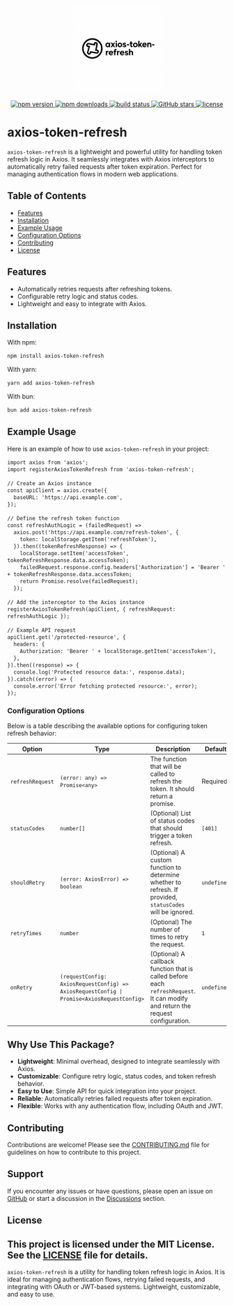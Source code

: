 <p align="center">
  <img src="./assets/logo.png" alt="axios-token-refresh Logo" width="200" />
</p>

<p align="center">
  <a href="https://www.npmjs.com/package/axios-token-refresh">
    <img src="https://img.shields.io/npm/v/axios-token-refresh.svg" alt="npm version" />
  </a>
  <a href="https://www.npmjs.com/package/axios-token-refresh">
    <img src="https://img.shields.io/npm/dm/axios-token-refresh.svg" alt="npm downloads" />
  </a>
  <a href="https://github.com/Duc-Developer/axios-token-refresh/actions">
    <img src="https://github.com/Duc-Developer/axios-token-refresh/workflows/CI/badge.svg" alt="build status" />
  </a>
  <a href="https://github.com/Duc-Developer/axios-token-refresh">
    <img src="https://img.shields.io/github/stars/Duc-Developer/axios-token-refresh.svg" alt="GitHub stars" />
  </a>
  <a href="https://github.com/Duc-Developer/axios-token-refresh/blob/main/LICENSE">
    <img src="https://img.shields.io/github/license/Duc-Developer/axios-token-refresh.svg" alt="license" />
  </a>
</p>

# axios-token-refresh

`axios-token-refresh` is a lightweight and powerful utility for handling token refresh logic in Axios. It seamlessly integrates with Axios interceptors to automatically retry failed requests after token expiration. Perfect for managing authentication flows in modern web applications.

## Table of Contents

- [Features](#features)
- [Installation](#installation)
- [Example Usage](#example-usage)
- [Configuration Options](#configuration-options)
- [Contributing](#contributing)
- [License](#license)

## Features

- Automatically retries requests after refreshing tokens.
- Configurable retry logic and status codes.
- Lightweight and easy to integrate with Axios.

## Installation

With npm:
```bash
npm install axios-token-refresh
```

With yarn:
```bash
yarn add axios-token-refresh
```

With bun:
```bash
bun add axios-token-refresh
```

## Example Usage

Here is an example of how to use `axios-token-refresh` in your project:

```tsx
import axios from 'axios';
import registerAxiosTokenRefresh from 'axios-token-refresh';

// Create an Axios instance
const apiClient = axios.create({
  baseURL: 'https://api.example.com',
});

// Define the refresh token function
const refreshAuthLogic = (failedRequest) =>
  axios.post('https://api.example.com/refresh-token', {
    token: localStorage.getItem('refreshToken'),
  }).then((tokenRefreshResponse) => {
    localStorage.setItem('accessToken', tokenRefreshResponse.data.accessToken);
    failedRequest.response.config.headers['Authorization'] = 'Bearer ' + tokenRefreshResponse.data.accessToken;
    return Promise.resolve(failedRequest);
  });

// Add the interceptor to the Axios instance
registerAxiosTokenRefresh(apiClient, { refreshRequest: refreshAuthLogic });

// Example API request
apiClient.get('/protected-resource', {
  headers: {
    Authorization: 'Bearer ' + localStorage.getItem('accessToken'),
  },
}).then((response) => {
  console.log('Protected resource data:', response.data);
}).catch((error) => {
  console.error('Error fetching protected resource:', error);
});
```

### Configuration Options

Below is a table describing the available options for configuring token refresh behavior:

| Option          | Type                          | Description                                                                                     | Default   |
|------------------|-------------------------------|-------------------------------------------------------------------------------------------------|-----------|
| `refreshRequest` | `(error: any) => Promise<any>`| The function that will be called to refresh the token. It should return a promise.              | Required  |
| `statusCodes`    | `number[]`                   | (Optional) List of status codes that should trigger a token refresh.                           | `[401]`   |
| `shouldRetry`    | `(error: AxiosError) => boolean` | (Optional) A custom function to determine whether to refresh. If provided, `statusCodes` will be ignored. | `undefined` |
| `retryTimes`     | `number`                     | (Optional) The number of times to retry the request.                                            | `1`       |
| `onRetry`        | `(requestConfig: AxiosRequestConfig) => AxiosRequestConfig \| Promise<AxiosRequestConfig>` | (Optional) A callback function that is called before each `refreshRequest`. It can modify and return the request configuration. | `undefined` |

## Why Use This Package?

- **Lightweight**: Minimal overhead, designed to integrate seamlessly with Axios.
- **Customizable**: Configure retry logic, status codes, and token refresh behavior.
- **Easy to Use**: Simple API for quick integration into your project.
- **Reliable**: Automatically retries failed requests after token expiration.
- **Flexible**: Works with any authentication flow, including OAuth and JWT.

## Contributing

Contributions are welcome! Please see the [CONTRIBUTING.md](CONTRIBUTING.md) file for guidelines on how to contribute to this project.

## Support

If you encounter any issues or have questions, please open an issue on [GitHub](https://github.com/Duc-Developer/axios-token-refresh/issues) or start a discussion in the [Discussions](https://github.com/Duc-Developer/axios-token-refresh/discussions) section.

## License
This project is licensed under the MIT License. See the [LICENSE](LICENSE) file for details.
---

`axios-token-refresh` is a utility for handling token refresh logic in Axios. It is ideal for managing authentication flows, retrying failed requests, and integrating with OAuth or JWT-based systems. Lightweight, customizable, and easy to use.